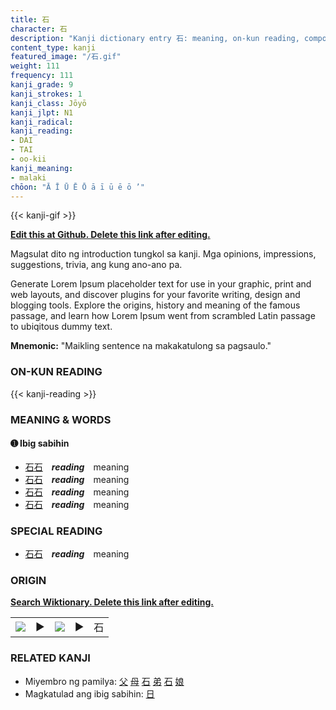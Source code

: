```yaml
---
title: 石
character: 石
description: "Kanji dictionary entry 石: meaning, on-kun reading, compounds, origin, related kanji"
content_type: kanji
featured_image: "/石.gif"
weight: 111
frequency: 111
kanji_grade: 9
kanji_strokes: 1
kanji_class: Jōyō
kanji_jlpt: N1
kanji_radical: 
kanji_reading: 
- DAI
- TAI
- oo-kii
kanji_meaning:
- malaki
chōon: "Ā Ī Ū Ē Ō ā ī ū ē ō ’"
---
```

[//]: # (Don't edit the line below. Kanji animated GIF code is automatically generated.)
{{< kanji-gif >}}

[//]: # (Edit below this line.)

**[Edit this at Github. Delete this link after editing.](https://github.com/tim0g/tim/tree/main/content/kanji/石/index.md)**

Magsulat dito ng introduction tungkol sa kanji. Mga opinions, impressions, suggestions, trivia, ang kung ano-ano pa.

Generate Lorem Ipsum placeholder text for use in your graphic, print and web layouts, and discover plugins for your favorite writing, design and blogging tools. Explore the origins, history and meaning of the famous passage, and learn how Lorem Ipsum went from scrambled Latin passage to ubiqitous dummy text.
 
**Mnemonic:** "Maikling sentence na makakatulong sa pagsaulo."

### ON-KUN READING

[//]: # (Don't edit the line below. ON-KUN READING code is automatically generated.)
{{< kanji-reading >}}

### MEANING & WORDS

#### ➊ **Ibig sabihin**
  - [石](../石)[石](../石)　***reading***　meaning
  - [石](../石)[石](../石)　***reading***　meaning
  - [石](../石)[石](../石)　***reading***　meaning
  - [石](../石)[石](../石)　***reading***　meaning

### SPECIAL READING
  - [石](../石)[石](../石)　***reading***　meaning

### ORIGIN

**[Search Wiktionary. Delete this link after editing.](https://wiktionary.org/wiki/石)**
<table class="kanji-table"><tr><td>
<img src="60px-石-bronze.svg.png">
</td><td>▶</td><td>
<img src="60px-石-oracle.svg.png">
</td><td>▶</td>
<td class="kanji-origin">石</td>
</tr></table>

### RELATED KANJI
- Miyembro ng pamilya: [父](../父) [母](../母) [石](../石) [弟](../弟) [石](../石) [娘](../娘)
- Magkatulad ang ibig sabihin: [日](../日)
